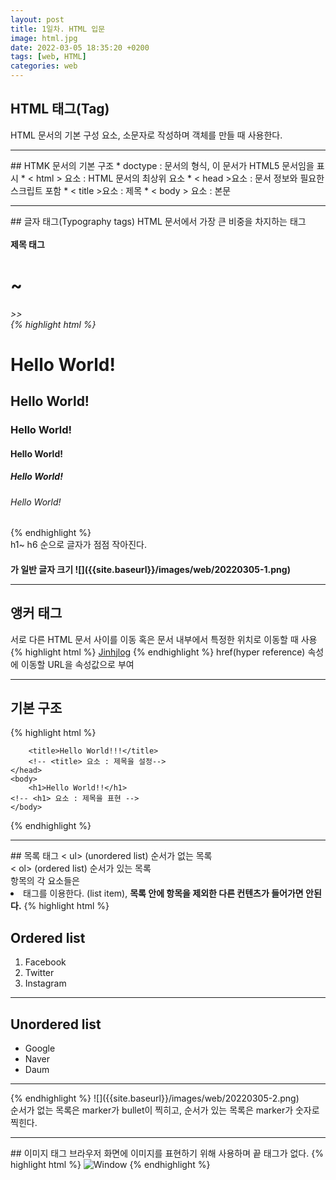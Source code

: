```yaml
---
layout: post
title: 1일차. HTML 입문
image: html.jpg
date: 2022-03-05 18:35:20 +0200
tags: [web, HTML]
categories: web
---
```


## HTML 태그(Tag)
HTML 문서의 기본 구성 요소, 소문자로 작성하며 객체를 만들 때 사용한다.
<hr>
## HTMK 문서의 기본 구조
* doctype : 문서의 형식, 이 문서가 HTML5 문서임을 표시
* < html > 요소 : HTML 문서의 최상위 요소
* < head >요소 : 문서 정보와 필요한 스크립트 포함
* < title >요소 : 제목
* < body > 요소 : 본문
<hr>
## 글자 태그(Typography tags)
HTML 문서에서 가장 큰 비중을 차지하는 태그<br>
<br>
<strong>제목 태그</strong> <h1>~<h6> >> <br>
{% highlight html %}
    <body>
        <h1>Hello World!</h1>
        <h2>Hello World!</h2>
        <h3>Hello World!</h3>
        <h4>Hello World!</h4> <!-- <h4>일반 글자 크기-->
        <h5>Hello World!</h5>
        <h6>Hello World!</h6>
    </body>
{% endhighlight %} <br>
h1~ h6 순으로 글자가 점점 작아진다. <h4>가 일반 글자 크기
![]({{site.baseurl}}/images/web/20220305-1.png)

<hr>

## 앵커 태그
서로 다른 HTML 문서 사이를 이동 혹은 문서 내부에서 특정한 위치로 이동할 때 사용
{% highlight html %}
    <a href="https://jinhjlog.github.io/">Jinhjlog</a>
{% endhighlight %}
href(hyper reference) 속성에 이동할 URL을 속성값으로 부여
<hr>

## 기본 구조
{% highlight html %}
<!doctype html>
<html>
    <head>
        <meta charset="utf-8">
        <!-- 메타 정보를 설정 -->
        <!-- 문자 인코딩(character encoding)을 설정 -->
       
        <title>Hello World!!!</title>
        <!-- <title> 요소 : 제목을 설정-->
    </head>
    <body>
        <h1>Hello World!!</h1>
	<!-- <h1> 요소 : 제목을 표현 -->
    </body>
</html>
{% endhighlight %}
<hr>
## 목록 태그
< ul> (unordered list) 순서가 없는 목록 <br>
< ol> (ordered list) 순서가 있는 목록 <br>
항목의 각 요소들은 <li> 태그를 이용한다. (list item), <strong>목록 안에 항목을 제외한 다른 컨텐츠가 들어가면 안된다.</strong>
{% highlight html %}
<!doctype html>
    <html>
        <head>
            <meta charset="utf-8" >
            <title>Unordered list</title>
        </head>
        <body>
            <h2>Ordered list</h2>
            <ol>
                <li>Facebook</li>
                <li>Twitter</li>
                <li>Instagram</li>
            </ol>
            <hr>
            <h2>Unordered list</h2>
            <ul>
                <li>Google</li>
                <li>Naver</li>
                <li>Daum</li>
            </ul>
            <hr>
        </body>
    </html>
{% endhighlight %}
![]({{site.baseurl}}/images/web/20220305-2.png)<br>
순서가 없는 목록은 marker가 bullet이 찍히고, 순서가 있는 목록은 marker가 숫자로 찍힌다.
<hr>
## 이미지 태그
브라우저 화면에 이미지를 표현하기 위해 사용하며 끝 태그가 없다.
{% highlight html %}
<!-- <img>요소의 scr 속성과 alt 속성은 반드시 지정해야 함. -->
<img src="window.jpg" alt="Window">
{% endhighlight %}





